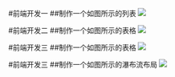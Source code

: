 #前端开发一
##制作一个如图所示的列表
![](https://github.com/themachine15/web-developer-simples/raw/master/simple1/img/示例.png)  

#前端开发二
##制作一个如图所示的表格
![](https://github.com/themachine15/web-developer-simples/raw/master/simple2/img/示例2.jpg)  

#前端开发三
##制作一个如图所示的表格
![](https://github.com/themachine15/web-developer-simples/raw/master/simple3/img/示例3.png)  

#前端开发三
##制作一个如图所示的瀑布流布局
![](https://github.com/themachine15/web-developer-simples/raw/master/simple4/img/示例.gif)  


